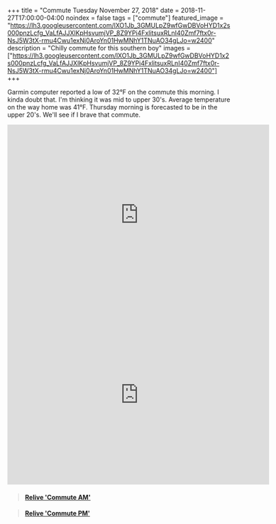 +++
title =  "Commute Tuesday November 27, 2018"
date = 2018-11-27T17:00:00-04:00
noindex = false
tags = ["commute"]
featured_image = "https://lh3.googleusercontent.com/lXO1Jb_3GMULpZ9wfGwDBVoHYD1x2s000pnzLcfg_VaLfAJJXlKpHsvumjVP_8Z9YPi4FxlitsuxRLnI40Zmf7ftx0r-NsJ5W3tX-rmu4Cwu1exNj0AroYn01HwMNhY1TNuAO34gLJo=w2400"
description = "Chilly commute for this southern boy"
images = ["https://lh3.googleusercontent.com/lXO1Jb_3GMULpZ9wfGwDBVoHYD1x2s000pnzLcfg_VaLfAJJXlKpHsvumjVP_8Z9YPi4FxlitsuxRLnI40Zmf7ftx0r-NsJ5W3tX-rmu4Cwu1exNj0AroYn01HwMNhY1TNuAO34gLJo=w2400"]
+++


Garmin computer reported a low of 32°F on the commute this morning. I kinda doubt that. I'm thinking it was mid to upper 30's. Average temperature on the way home was 41°F. Thursday morning is forecasted to be in the upper 20's. We'll see if I brave that commute.

<iframe height='405' width='590' frameborder='0' allowtransparency='true' scrolling='no' src='https://www.strava.com/activities/1987314318/embed/7aacc34c789f5fc4e47ff17e0c53b7fa6ca3bd28'></iframe>

<iframe height='405' width='590' frameborder='0' allowtransparency='true' scrolling='no' src='https://www.strava.com/activities/1988428001/embed/6e19415c440af593f6ee9fd57910f3bb26515de5'></iframe>


<blockquote class="embedly-card" data-card-controls="0" data-card-key="f1631a41cb254ca5b035dc5747a5bd75"><h4><a href="https://www.relive.cc/view/1987314318?r=embed-site">Relive 'Commute AM'</a></h4></blockquote>
        <script async src="https://cdn.embedly.com/widgets/platform.js" charset="UTF-8"></script>

<blockquote class="embedly-card" data-card-controls="0" data-card-key="f1631a41cb254ca5b035dc5747a5bd75"><h4><a href="https://www.relive.cc/view/1988428001?r=embed-site">Relive 'Commute PM'</a></h4></blockquote>
        <script async src="https://cdn.embedly.com/widgets/platform.js" charset="UTF-8"></script>

